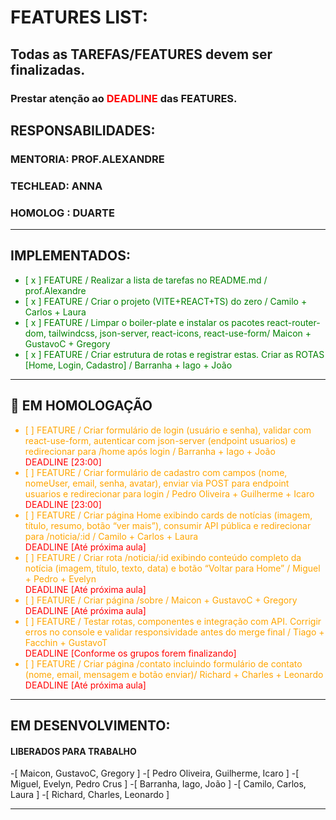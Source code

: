 # FEATURES LIST:

## Todas as TAREFAS/FEATURES devem ser finalizadas.
### Prestar atenção ao <span style="color:red">DEADLINE</span> das FEATURES. 

## RESPONSABILIDADES:
### MENTORIA: PROF.ALEXANDRE
### TECHLEAD: ANNA
### HOMOLOG : DUARTE

---
## IMPLEMENTADOS:
<ul style="color:green">
<li>[ x ] FEATURE / Realizar a lista de tarefas no README.md / prof.Alexandre </li>
<li>[ x ] FEATURE / Criar o projeto (VITE+REACT+TS) do zero / Camilo + Carlos + Laura</li>
<li>[ x ] FEATURE / Limpar o boiler-plate e instalar os pacotes react-router-dom, tailwindcss, json-server, react-icons, react-use-form/ Maicon + GustavoC + Gregory  </li>
<li>[ x ] FEATURE / Criar estrutura de rotas e registrar estas. Criar as ROTAS [Home, Login, Cadastro] / Barranha + Iago + João </li> 
</ul>

---
## 🚧 EM HOMOLOGAÇÃO  
<ul style="color:orange">

<li>[   ] FEATURE / Criar formulário de login (usuário e senha), validar com react-use-form, autenticar com json-server (endpoint usuarios) e redirecionar para /home após login / Barranha + Iago + João</li>
<span style="color:red">DEADLINE [23:00]</span>

<li>[   ] FEATURE / Criar formulário de cadastro com campos (nome, nomeUser, email, senha, avatar), enviar via POST para endpoint usuarios e redirecionar para login / Pedro Oliveira + Guilherme + Icaro</li>
<span style="color:red">DEADLINE [23:00]</span>

<li>[   ] FEATURE / Criar página Home exibindo cards de notícias (imagem, título, resumo, botão “ver mais”), consumir API pública e redirecionar para /noticia/:id / Camilo + Carlos + Laura</li>
<span style="color:red">DEADLINE [Até próxima aula]</span>

<li>[   ] FEATURE / Criar rota /noticia/:id exibindo conteúdo completo da notícia (imagem, título, texto, data) e botão “Voltar para Home” / Miguel + Pedro + Evelyn</li>
<span style="color:red">DEADLINE [Até próxima aula]</span>

<li>[   ] FEATURE / Criar página /sobre / Maicon + GustavoC + Gregory</li>
<span style="color:red">DEADLINE [Até próxima aula]</span>

<li>[   ] FEATURE / Testar rotas, componentes e integração com API. Corrigir erros no console e validar responsividade antes do merge final / Tiago + Facchin + GustavoT</li>
<span style="color:red">DEADLINE [Conforme os grupos forem finalizando]</span>

<li>[   ] FEATURE / Criar página /contato  incluindo formulário de contato (nome, email, mensagem e botão enviar)/ Richard + Charles + Leonardo</li>
<span style="color:red">DEADLINE [Até próxima aula]</span>

</ul>


---
## EM DESENVOLVIMENTO:
<ul style="color:yellow">
</ul>




####  **LIBERADOS PARA TRABALHO**
-[ Maicon, GustavoC, Gregory ] 
-[ Pedro Oliveira, Guilherme, Icaro ]
-[ Miguel, Evelyn, Pedro Crus ]
-[ Barranha, Iago, João ]
-[ Camilo, Carlos, Laura ]
-[ Richard, Charles, Leonardo ]

---

